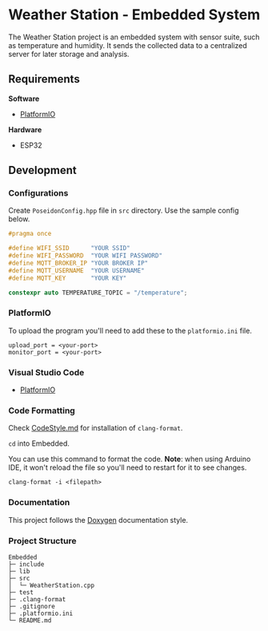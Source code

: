 # Weather Station - Embedded System

The Weather Station project is an embedded system with sensor suite, such as temperature and humidity. It sends the collected data to a centralized server for later storage and analysis.

## Requirements

**Software**

 - [PlatformIO](https://platformio.org)

**Hardware**

 - ESP32

## Development

### Configurations

Create `PoseidonConfig.hpp` file in `src` directory. Use the sample config below.

```cpp
#pragma once

#define WIFI_SSID      "YOUR SSID"
#define WIFI_PASSWORD  "YOUR WIFI PASSWORD"
#define MQTT_BROKER_IP "YOUR BROKER IP"
#define MQTT_USERNAME  "YOUR USERNAME"
#define MQTT_KEY       "YOUR KEY"

constexpr auto TEMPERATURE_TOPIC = "/temperature";
```

### PlatformIO

To upload the program you'll need to add these to the `platformio.ini` file.

```
upload_port = <your-port>
monitor_port = <your-port>
```

### Visual Studio Code

- [PlatformIO](https://marketplace.visualstudio.com/items?itemName=platformio.platformio-ide)

### Code Formatting

Check [CodeStyle.md](/Docs/CodeStyle.md) for installation of `clang-format`.

`cd` into Embedded.

You can use this command to format the code. **Note**: when using Arduino IDE, it won't reload the file so you'll need to restart for it to see changes.

```
clang-format -i <filepath>
```

### Documentation

This project follows the [Doxygen](https://www.doxygen.nl/index.html) documentation style.

### Project Structure

```
Embedded
├─ include
├─ lib
├─ src
│  └─ WeatherStation.cpp
├─ test
├─ .clang-format
├─ .gitignore
├─ .platformio.ini
└─ README.md
```
